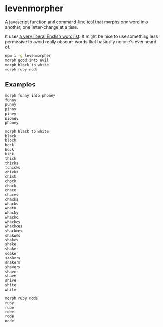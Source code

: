 # levenmorpher

A javascript function and command-line tool that morphs one word into another, one letter-change at a time.

It uses [a very liberal English word
list](https://www.npmjs.org/package/an-array-of-english-words). It might be
nice to use something less permissive to avoid really obscure words that
basically no one's ever heard of.  


```sh
npm i -g levenmorpher
morph good into evil
morph black to white
morph ruby node
```

## Examples

```sh
morph funny into phoney
funny
punny
pinny
piney
pioney
phoney

morph black to white
black
block
bock
hock
hick
thick
thicks
tchicks
chicks
chick
chock
chack
chace
chaces
chacks
whacks
whack
whacky
whacko
whackos
whackoes
shackoes
shakoes
shakes
shake
shaker
soaker
soakers
shakers
shavers
shaver
shave
shive
shite
white

morph ruby node
ruby
rube
robe
rode
node
```

